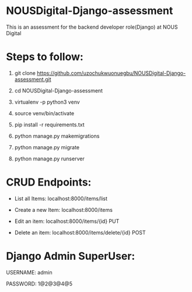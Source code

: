 # NOUSDigital-Django-assessment
This is an assessment for the backend developer role(Django) at NOUS Digital

# Steps to follow:

1. git clone https://github.com/uzochukwuonuegbu/NOUSDigital-Django-assessment.git


2. cd NOUSDigital-Django-assessment


3. virtualenv -p python3 venv


4. source venv/bin/activate


5. pip install -r requirements.txt


6. python manage.py makemigrations


7. python manage.py migrate


8. python manage.py runserver



# CRUD Endpoints:


- List all Items: localhost:8000/items/list


- Create a new Item: localhost:8000/items


- Edit an item: localhost:8000/items/{id} PUT


- Delete an item: localhost:8000/items/delete/{id} POST



# Django Admin SuperUser:

USERNAME: admin


PASSWORD: 1@2@3@4@5
